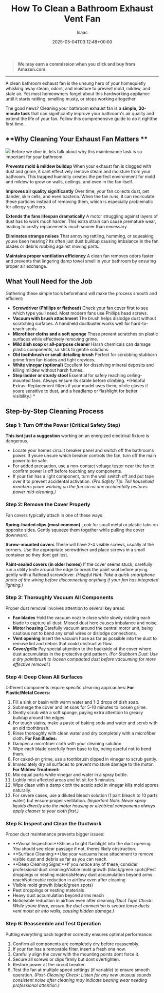 ﻿---
author: Isaac
layout: post
title: How To Clean a Bathroom Exhaust Vent Fan
date: '2025-05-04T03:12:48+00:00'
categories:
- Bathroom Repairs
- Guide
tags: []
slug: /how-to-clean-a-bathroom-exhaust-vent-fan/
lastmod: 2025-05-07T12:21:27+03:00
---
> **We may earn a commission when you click and buy from Amazon.com.**
>

---
A clean bathroom exhaust fan is the unsung hero of your homequietly whisking away steam, odors, and moisture to prevent mold, mildew, and stale air. Yet most homeowners forget about this hardworking appliance until it starts rattling, smelling musty, or stops working altogether.

The good news? Cleaning your bathroom exhaust fan is a
**simple, 30-minute task**
that can significantly improve your bathroom's air quality and extend the life of your fan. Follow this comprehensive guide to do it rightthe first time.
## **Why Cleaning Your Exhaust Fan Matters **
![](/assets/img/03/How-To-Clean-a-Bathroom-Exhaust-Vent-Fan-300x218.jpg)
Before we dive in, lets talk about why this maintenance task is so important for your bathroom:


**Prevents mold & mildew buildup**
 When your exhaust fan is clogged with dust and grime, it cant effectively remove steam and moisture from your bathroom. This trapped humidity creates the perfect environment for mold and mildew to grow on walls, ceilings, and even in the fan itself.


**Improves air quality significantly**
 Over time, your fan collects dust, pet dander, skin cells, and even bacteria. When the fan runs, it can recirculate these particles instead of removing them, which is especially problematic for allergy sufferers.


**Extends the fans lifespan dramatically**
 A motor struggling against layers of dust has to work much harder. This extra strain can cause premature wear, leading to costly replacements much sooner than necessary.


**Eliminates strange noises**
 That annoying rattling, humming, or squeaking youve been hearing? Its often just dust buildup causing imbalance in the fan blades or debris rubbing against moving parts.


**Maintains proper ventilation efficiency**
 A clean fan removes odors faster and prevents that lingering damp towel smell in your bathroom by ensuring proper air exchange.
## **What Youll Need for the Job**
Gathering these simple tools beforehand will make the process smooth and efficient:
- **Screwdriver (Phillips or flathead)** Check your fan cover first to see which type youll need. Most modern fans use Phillips head screws.
- **Vacuum with brush attachment** The brush helps dislodge dust without scratching surfaces. A handheld dustbuster works well for hard-to-reach spots.
- **Microfiber cloths and a soft sponge** These prevent scratches on plastic surfaces while effectively removing grime.
- **Mild dish soap or all-purpose cleaner** Harsh chemicals can damage plastic components, so stick to gentle solutions.
- **Old toothbrush or small detailing brush** Perfect for scrubbing stubborn grime from fan blades and tight crevices.
- **White vinegar (optional)** Excellent for dissolving mineral deposits and killing mildew without harsh fumes.
- **Step ladder or sturdy stool** Essential for safely reaching ceiling-mounted fans. Always ensure its stable before climbing.
*(Helpful Extras: Replacement filters if your model uses them, nitrile gloves if youre sensitive to dust, and a headlamp or flashlight for better visibility.) *
## **Step-by-Step Cleaning Process**
### **Step 1: Turn Off the Power (Critical Safety Step)**

**This isnt just a suggestion**
 working on an energized electrical fixture is dangerous.
- Locate your homes circuit breaker panel and switch off the bathrooms power. If youre unsure which breaker controls the fan, turn off the main power to be safe.
- For added precaution, use a non-contact voltage tester near the fan to confirm power is off before touching any components.
- If your fan has a light component, turn the wall switch off and put tape over it to prevent accidental activation.
*(Pro Safety Tip: Tell household members youre working on the fan so no one accidentally restores power mid-cleaning.)*
### **Step 2: Remove the Cover Properly**
Fan covers typically attach in one of these ways:


**Spring-loaded clips (most common)**
 Look for small metal or plastic tabs on opposite sides. Gently squeeze them together while pulling the cover downward.


**Screw-mounted covers**
 These will have 2-4 visible screws, usually at the corners. Use the appropriate screwdriver and place screws in a small container so they dont get lost.


**Paint-sealed covers (in older homes)**
 If the cover seems stuck, carefully run a utility knife around the edge to break the paint seal before prying gently with a flathead screwdriver.
*(Helpful Hint: Take a quick smartphone photo of the wiring before disconnecting anything if your fan has integrated lighting.)*
### **Step 3: Thoroughly Vacuum All Components**
Proper dust removal involves attention to several key areas:
- **Fan blades** Hold the vacuum nozzle close while slowly rotating each blade to capture all dust. Missed dust here causes imbalance and noise.
- **Motor housing** Carefully vacuum around the central motor unit, being cautious not to bend any small wires or dislodge connections.
- **Vent opening** Insert the vacuum hose as far as possible into the duct to remove lint and debris that could obstruct airflow.
- **Cover/grille** Pay special attention to the backside of the cover where dust accumulates in the protective grid pattern.
*(For Stubborn Dust: Use a dry paintbrush to loosen compacted dust before vacuuming for more effective removal.)*
### **Step 4: Deep Clean All Surfaces**
Different components require specific cleaning approaches:
**For Plastic/Metal Covers:**
1. Fill a sink or basin with warm water and 1-2 drops of dish soap.
2. Submerge the cover and let soak for 5-10 minutes to loosen grime.
3. Gently scrub with a soft sponge, paying extra attention to greasy buildup around the edges.
4. For tough stains, make a paste of baking soda and water and scrub with an old toothbrush.
5. Rinse thoroughly with clean water and dry completely with a microfiber cloth.
**For Fan Blades:**
1. Dampen a microfiber cloth with your cleaning solution.
2. Wipe each blade carefully from base to tip, being careful not to bend them.
3. For caked-on grime, use a toothbrush dipped in vinegar to scrub gently.
4. Immediately dry all surfaces to prevent moisture damage to the motor.
**For Mildew Treatment:**
1. Mix equal parts white vinegar and water in a spray bottle.
2. Lightly mist affected areas and let sit for 5 minutes.
3. Wipe clean with a damp cloth  the acetic acid in vinegar kills mold spores naturally.
4. For severe cases, use a diluted bleach solution (1 part bleach to 10 parts water) but ensure proper ventilation.
*(Important Note: Never spray liquids directly into the motor housing or electrical components  always apply cleaner to your cloth first.)*
### **Step 5: Inspect and Clean the Ductwork**
Proper duct maintenance prevents bigger issues:
- **Visual Inspection:**Shine a bright flashlight into the duct opening. You should see clear passage  if not, theres likely obstruction.
- **Surface Cleaning:**Use your vacuums hose attachment to remove visible dust and debris as far as you can reach.
- **Deep Cleaning Signs:**If you notice any of these, consider professional duct cleaning:Visible mold growth (black/green spots)Pest droppings or nesting materialsHeavy dust accumulation beyond arms reachNoticeable reduction in airflow even after cleaning
- Visible mold growth (black/green spots)
- Pest droppings or nesting materials
- Heavy dust accumulation beyond arms reach
- Noticeable reduction in airflow even after cleaning
*(Duct Tape Check: While youre there, ensure the duct connection is secure  loose ducts vent moist air into walls, causing hidden damage.)*
### **Step 6: Reassemble and Test Operation**
Putting everything back together correctly ensures optimal performance:
1. Confirm all components are completely dry before reassembly.
2. If your fan has a removable filter, insert a fresh one now.
3. Carefully align the cover with the mounting points  dont force it.
4. Secure all screws or clips firmly but dont overtighten.
5. Restore power at the circuit breaker.
6. Test the fan at multiple speed settings (if variable) to ensure smooth operation.
*(Post-Cleaning Check: Listen for any new unusual sounds  consistent noise after cleaning may indicate bearing wear needing professional attention.)*